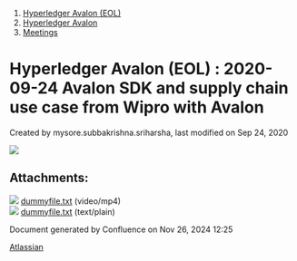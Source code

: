 1. [Hyperledger Avalon (EOL)](index.html)
2. [Hyperledger Avalon](Hyperledger-Avalon_17301509.html)
3. [Meetings](Meetings_17301616.html)

# Hyperledger Avalon (EOL) : 2020-09-24 Avalon SDK and supply chain use case from Wipro with Avalon

Created by mysore.subbakrishna.sriharsha, last modified on Sep 24, 2020

[![](attachments/thumbnails/17301751/17301753)](attachments/17301751/17301753.txt)

## Attachments:

![](images/icons/bullet_blue.gif) [dummyfile.txt](attachments/17301751/17301814.txt) (video/mp4)  
![](images/icons/bullet_blue.gif) [dummyfile.txt](attachments/17301751/17301753.txt) (text/plain)

Document generated by Confluence on Nov 26, 2024 12:25

[Atlassian](http://www.atlassian.com/)
